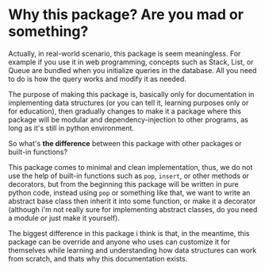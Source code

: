 # Why this package? Are you mad or something?

Actually, in real-world scenario, this package is seem meaningless. For example if you use it in web programming, concepts such as Stack, List, or Queue are bundled when you initialize queries in the database. All you need to do is how the query works and modify it as needed.

The purpose of making this package is, basically only for documentation in implementing data structures (or you can tell it, learning purposes only or for education), then gradually changes to make it a package where this package will be modular and dependency-injection to other programs, as long as it's still in python environment.

So what's **the difference** between this package with other packages or built-in functions?

This package comes to minimal and clean implementation, thus, we do not use the help of built-in functions such as `pop`, `insert`, or other methods or decorators, but from the beginning this package will be written  in pure python code, instead using `pop` or something like that, we want to write an abstract base class then inherit it into some function, or make it a decorator (although i'm not really sure for implementing abstract classes, do you need a module or just make it yourself).

The biggest difference in this package i think is that, in the meantime, this package can be override and anyone who uses can customize it for themselves while learning and understanding how data structures can work from scratch, and thats why this documentation exists.


